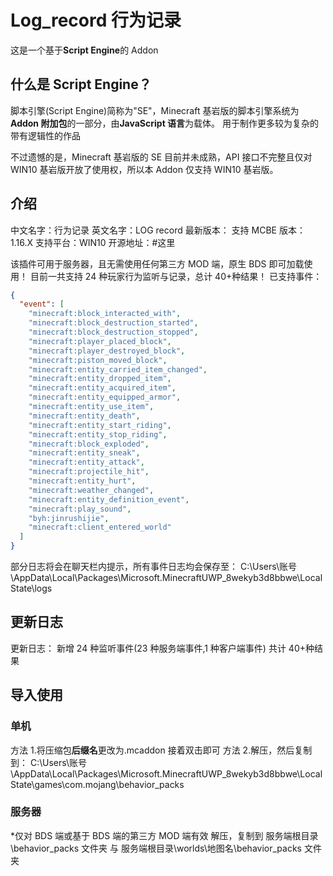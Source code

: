 # Log_record 行为记录

这是一个基于**Script Engine**的 Addon

## 什么是 Script Engine？

脚本引擎(Script Engine)简称为"SE"，Minecraft 基岩版的脚本引擎系统为**Addon 附加包**的一部分，由**JavaScript 语言**为载体。
用于制作更多较为复杂的带有逻辑性的作品

不过遗憾的是，Minecraft 基岩版的 SE 目前并未成熟，API 接口不完整且仅对 WIN10 基岩版开放了使用权，所以本 Addon 仅支持 WIN10 基岩版。

## 介绍

中文名字：行为记录
英文名字：LOG record
最新版本：
支持 MCBE 版本：1.16.X
支持平台：WIN10
开源地址：#这里

该插件可用于服务器，且无需使用任何第三方 MOD 端，原生 BDS 即可加载使用！
目前一共支持 24 种玩家行为监听与记录，总计 40+种结果！
已支持事件：

```json
{
  "event": [
    "minecraft:block_interacted_with",
    "minecraft:block_destruction_started",
    "minecraft:block_destruction_stopped",
    "minecraft:player_placed_block",
    "minecraft:player_destroyed_block",
    "minecraft:piston_moved_block",
    "minecraft:entity_carried_item_changed",
    "minecraft:entity_dropped_item",
    "minecraft:entity_acquired_item",
    "minecraft:entity_equipped_armor",
    "minecraft:entity_use_item",
    "minecraft:entity_death",
    "minecraft:entity_start_riding",
    "minecraft:entity_stop_riding",
    "minecraft:block_exploded",
    "minecraft:entity_sneak",
    "minecraft:entity_attack",
    "minecraft:projectile_hit",
    "minecraft:entity_hurt",
    "minecraft:weather_changed",
    "minecraft:entity_definition_event",
    "minecraft:play_sound",
    "byh:jinrushijie",
    "minecraft:client_entered_world"
  ]
}
```

部分日志将会在聊天栏内提示，所有事件日志均会保存至：
C:\Users\账号\AppData\Local\Packages\Microsoft.MinecraftUWP_8wekyb3d8bbwe\LocalState\logs

## 更新日志

更新日志：
新增 24 种监听事件(23 种服务端事件,1 种客户端事件)
共计 40+种结果

## 导入使用

### 单机

方法 1.将压缩包**后缀名**更改为.mcaddon 接着双击即可
方法 2.解压，然后复制到：
C:\Users\账号\AppData\Local\Packages\Microsoft.MinecraftUWP_8wekyb3d8bbwe\LocalState\games\com.mojang\behavior_packs

### 服务器

\*仅对 BDS 端或基于 BDS 端的第三方 MOD 端有效
解压，复制到 服务端根目录\behavior_packs 文件夹 与 服务端根目录\worlds\地图名\behavior_packs 文件夹
